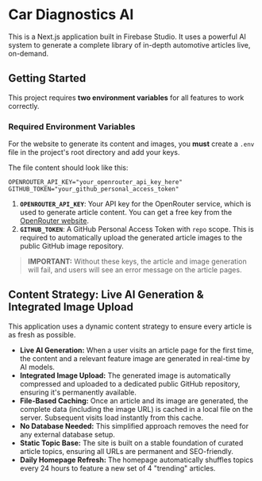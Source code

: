 
# Car Diagnostics AI

This is a Next.js application built in Firebase Studio. It uses a powerful AI system to generate a complete library of in-depth automotive articles live, on-demand.

## Getting Started

This project requires **two environment variables** for all features to work correctly.

### Required Environment Variables

For the website to generate its content and images, you **must** create a `.env` file in the project's root directory and add your keys.

The file content should look like this:
```
OPENROUTER_API_KEY="your_openrouter_api_key_here"
GITHUB_TOKEN="your_github_personal_access_token"
```

1.  **`OPENROUTER_API_KEY`**: Your API key for the OpenRouter service, which is used to generate article content. You can get a free key from the [OpenRouter website](https://openrouter.ai/).
2.  **`GITHUB_TOKEN`**: A GitHub Personal Access Token with `repo` scope. This is required to automatically upload the generated article images to the public GitHub image repository.

> **IMPORTANT:** Without these keys, the article and image generation will fail, and users will see an error message on the article pages.

## Content Strategy: Live AI Generation & Integrated Image Upload

This application uses a dynamic content strategy to ensure every article is as fresh as possible.

-   **Live AI Generation:** When a user visits an article page for the first time, the content and a relevant feature image are generated in real-time by AI models.
-   **Integrated Image Upload:** The generated image is automatically compressed and uploaded to a dedicated public GitHub repository, ensuring it's permanently available.
-   **File-Based Caching:** Once an article and its image are generated, the complete data (including the image URL) is cached in a local file on the server. Subsequent visits load instantly from this cache.
-   **No Database Needed:** This simplified approach removes the need for any external database setup.
-   **Static Topic Base:** The site is built on a stable foundation of curated article topics, ensuring all URLs are permanent and SEO-friendly.
-   **Daily Homepage Refresh:** The homepage automatically shuffles topics every 24 hours to feature a new set of 4 "trending" articles.
